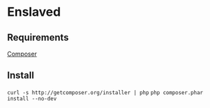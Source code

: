 # Enslaved

Requirements
-----------------------
[Composer](https://getcomposer.org/)


Install
-----------------------
`curl -s http://getcomposer.org/installer | php`
`php composer.phar install --no-dev`
